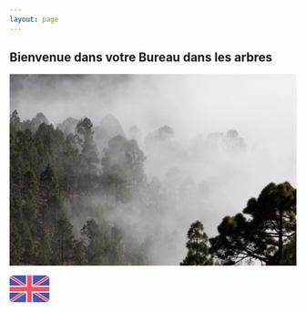 ```yaml
---
layout: page
---
```

## Bienvenue dans votre Bureau dans les arbres
[![arbres](assets/fog.jpg)](sondage.html "Click!")



[![English](assets/UK.png)](index_en.html "Click!")

